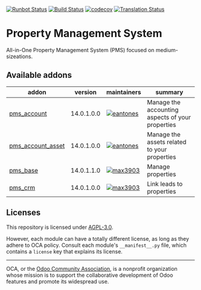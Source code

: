 [![Runbot Status](https://runbot.odoo-community.org/runbot/badge/flat/293/14.0.svg)](https://runbot.odoo-community.org/runbot/repo/github-com-oca-pms-293)
[![Build Status](https://travis-ci.com/OCA/pms.svg?branch=14.0)](https://travis-ci.com/OCA/pms)
[![codecov](https://codecov.io/gh/OCA/pms/branch/14.0/graph/badge.svg)](https://codecov.io/gh/OCA/pms)
[![Translation Status](https://translation.odoo-community.org/widgets/pms-14-0/-/svg-badge.svg)](https://translation.odoo-community.org/engage/pms-14-0/?utm_source=widget)

<!-- /!\ do not modify above this line -->

# Property Management System

All-in-One Property Management System (PMS) focused on medium-sizeations.

<!-- /!\ do not modify below this line -->

<!-- prettier-ignore-start -->

[//]: # (addons)

Available addons
----------------
addon | version | maintainers | summary
--- | --- | --- | ---
[pms_account](pms_account/) | 14.0.1.0.0 | [![eantones](https://github.com/eantones.png?size=30px)](https://github.com/eantones) | Manage the accounting aspects of your properties
[pms_account_asset](pms_account_asset/) | 14.0.1.0.0 | [![eantones](https://github.com/eantones.png?size=30px)](https://github.com/eantones) | Manage the assets related to your properties
[pms_base](pms_base/) | 14.0.1.1.0 | [![max3903](https://github.com/max3903.png?size=30px)](https://github.com/max3903) | Manage properties
[pms_crm](pms_crm/) | 14.0.1.0.0 | [![max3903](https://github.com/max3903.png?size=30px)](https://github.com/max3903) | Link leads to properties

[//]: # (end addons)

<!-- prettier-ignore-end -->

## Licenses

This repository is licensed under [AGPL-3.0](LICENSE).

However, each module can have a totally different license, as long as they adhere to OCA
policy. Consult each module's `__manifest__.py` file, which contains a `license` key
that explains its license.

----

OCA, or the [Odoo Community Association](http://odoo-community.org/), is a nonprofit
organization whose mission is to support the collaborative development of Odoo features
and promote its widespread use.
